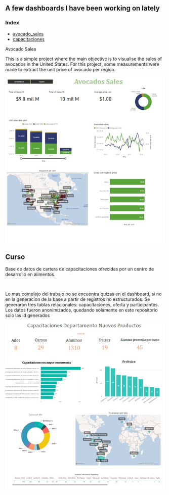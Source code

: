 ## A few dashboards I have been working on lately

### Index
- [avocado_sales](#avocado)
- [capacitaciones](#curso)


<a id="avocado"> </a>

<h>Avocado Sales</h2>
<p style="font:10px"> This is a simple project where the main objective is to visualise the sales of avocados in the United States. For this project, some measurements were made to extract the unit price of avocado per region.</p>

![Image Alt text](/images/avocado.jpg)

<a id="curso"> </a>
<h2>Curso </h2>
<p style="font:10px"> Base de datos de cartera de capacitaciones ofrecidas por un centro de desarrollo en alimentos.</p></br>
<p style="font:10px"> Lo mas complejo del trabajo no se encuentra quizas en el dashboard, si no en la generacion de la base a partir de registros no estructurados. Se generaron tres tablas relacionales: capacitaciones, oferta y participantes. Los datos fueron anonimizados, quedando solamente en este repositorio solo las id generados </p>


![Image Alt text](/images/capacita.jpg)



